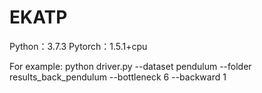 # EKATP
Python：3.7.3
Pytorch：1.5.1+cpu

For example:
python driver.py --dataset pendulum --folder results_back_pendulum --bottleneck 6 --backward 1

